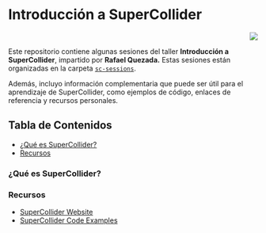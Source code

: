 # Introducción a SuperCollider

<p align="right">
  <a href="README.en.md">
    <img src="https://img.shields.io/badge/🌎%20Read%20in%20English-blue?style=for-the-badge">
  </a>
</p>

Este repositorio contiene algunas sesiones del taller **Introducción a SuperCollider**, impartido por **Rafael Quezada.** Estas sesiones están organizadas en la carpeta [`sc-sessions`](Yessantiago/introduction-to-supercollider/sc-sessions).

Además, incluyo información complementaria que puede ser útil para el aprendizaje de SuperCollider, como ejemplos de código, enlaces de referencia y recursos personales.


## Tabla de Contenidos

- [¿Qué es SuperCollider?](#que-es-supercollider)
- [Recursos](#recursos)


### ¿Qué es SuperCollider? 




### Recursos
- [SuperCollider Website](https://supercollider.github.io/)
- [SuperCollider Code Examples](https://sccode.org/)